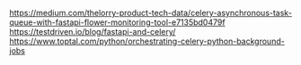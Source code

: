 https://medium.com/thelorry-product-tech-data/celery-asynchronous-task-queue-with-fastapi-flower-monitoring-tool-e7135bd0479f
https://testdriven.io/blog/fastapi-and-celery/
https://www.toptal.com/python/orchestrating-celery-python-background-jobs
